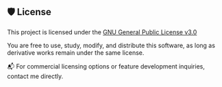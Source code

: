 ## 🛡 License

This project is licensed under the [GNU General Public License v3.0](https://www.gnu.org/licenses/gpl-3.0.en.html)

You are free to use, study, modify, and distribute this software, as long as derivative works remain under the same license.

📬 For commercial licensing options or feature development inquiries, contact me directly.
